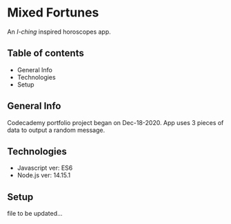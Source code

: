 # Mixed Fortunes
An *I-ching* inspired horoscopes app. 

## Table of contents
* General Info
* Technologies
* Setup

## General Info
Codecademy portfolio project began on Dec-18-2020.
App uses 3 pieces of data to output a random message.

## Technologies
* Javascript ver: ES6
* Node.js ver: 14.15.1

## Setup



file to be updated...